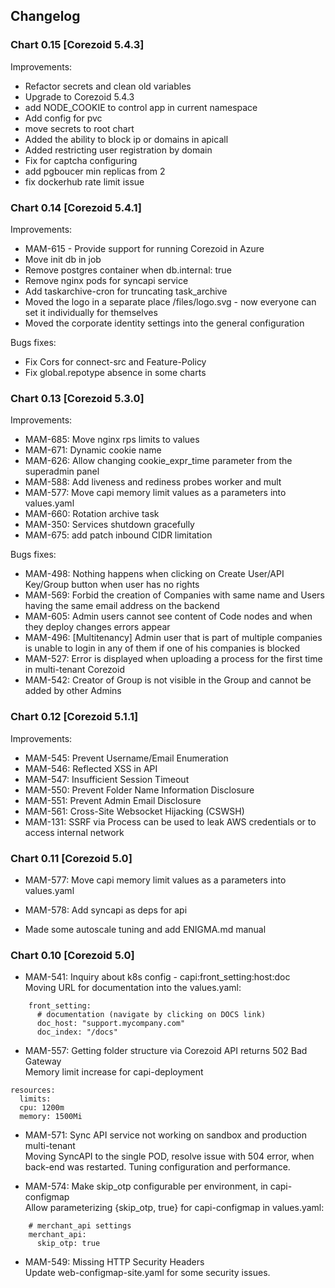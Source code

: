 ## Changelog
### Chart 0.15 [Corezoid 5.4.3]
Improvements:
- Refactor secrets and clean old variables
- Upgrade to Corezoid 5.4.3
- add NODE_COOKIE to control app in current namespace
- Add config for pvc
- move secrets to root chart
- Added the ability to block ip or domains in apicall
- Added restricting user registration by domain
- Fix for captcha configuring
- add pgboucer min replicas from 2 
- fix dockerhub rate limit issue  



### Chart 0.14 [Corezoid 5.4.1]
Improvements:  
- MAM-615 - Provide support for running Corezoid in Azure 
- Move init db in job
- Remove postgres container when db.internal: true
- Remove nginx pods for syncapi service
- Add taskarchive-cron for truncating task_archive 
- Moved the logo in a separate place /files/logo.svg - now everyone can set it individually for themselves 
- Moved the corporate identity settings into the general configuration 

Bugs fixes:
- Fix Cors for connect-src and Feature-Policy
- Fix global.repotype absence in some charts


### Chart 0.13 [Corezoid 5.3.0]
Improvements:  
- MAM-685: Move nginx rps limits to values  
- MAM-671: Dynamic cookie name  
- MAM-626: Allow changing cookie_expr_time parameter from the superadmin panel  
- MAM-588: Add liveness and rediness probes worker and mult  
- MAM-577: Move capi memory limit values as a parameters into values.yaml  
- MAM-660: Rotation archive task  
- MAM-350: Services shutdown gracefully  
- MAM-675: add patch inbound CIDR limitation  

Bugs fixes:
- MAM-498: Nothing happens when clicking on Create User/API Key/Group button when user has no rights  
- MAM-569: Forbid the creation of Companies with same name and Users having the same email address on the backend  
- MAM-605: Admin users cannot see content of Code nodes and when they deploy changes errors appear  
- MAM-496: [Multitenancy] Admin user that is part of multiple companies is unable to login in any of them if one of his companies is blocked  
- MAM-527: Error is displayed when uploading a process for the first time in multi-tenant Corezoid  
- MAM-542: Creator of Group is not visible in the Group and cannot be added by other Admins 

### Chart 0.12 [Corezoid 5.1.1]
Improvements:  
- MAM-545: Prevent Username/Email Enumeration  
- MAM-546: Reflected XSS in API  
- MAM-547: Insufficient Session Timeout  
- MAM-550: Prevent Folder Name Information Disclosure  
- MAM-551: Prevent Admin Email Disclosure  
- MAM-561: Cross-Site Websocket Hijacking (CSWSH)  
- MAM-131: SSRF via Process can be used to leak AWS credentials or to access internal network  

### Chart 0.11 [Corezoid 5.0]
- MAM-577: Move capi memory limit values as a parameters into values.yaml  

- MAM-578: Add syncapi as deps for api  

- Made some autoscale tuning and add ENIGMA.md manual  

### Chart 0.10 [Corezoid 5.0]

- MAM-541: Inquiry about k8s config - capi:front_setting:host:doc  
Moving URL for documentation into the values.yaml:
```
    front_setting:
      # documentation (navigate by clicking on DOCS link)
      doc_host: "support.mycompany.com"
      doc_index: "/docs"
```

- MAM-557: Getting folder structure via Corezoid API returns 502 Bad Gateway  
Memory limit increase for capi-deployment
```
resources:
  limits:
  cpu: 1200m
  memory: 1500Mi
```

- MAM-571: Sync API service not working on sandbox and production multi-tenant  
Moving SyncAPI to the single POD, resolve issue with 504 error, when back-end was restarted. Tuning configuration and performance.

- MAM-574: Make skip_otp configurable per environment, in capi-configmap  
Allow parameterizing {skip_otp, true} for capi-configmap in values.yaml:
```
    # merchant_api settings
    merchant_api:
      skip_otp: true
```

- MAM-549: Missing HTTP Security Headers  
Update web-configmap-site.yaml for some security issues.
